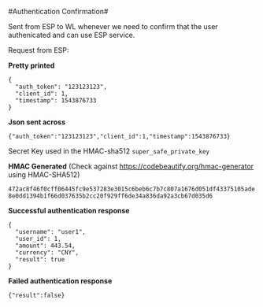 #Authentication Confirmation#

Sent from ESP to WL whenever we need to confirm that the user authenicated and can use ESP service.

Request from ESP:

__Pretty printed__

```
{
  "auth_token": "123123123",
  "client_id": 1,
  "timestamp": 1543876733
}
```

__Json sent across__

```
{"auth_token":"123123123","client_id":1,"timestamp":1543876733}
```

Secret Key used in the HMAC-sha512 `super_safe_private_key`

__HMAC Generated__  (Check against https://codebeautify.org/hmac-generator using HMAC-SHA512)

`472ac8f46f0cff06445fc9e537283e3015c6beb6c7b7c807a1676d051df43375105ade8e0dd1394b1f66d037635b2cc20f929ff6de34a836da92a3cb67d035d6`

__Successful authentication response__


```
{
  "username": "user1",
  "user_id": 1,
  "amount": 443.54,
  "currency": "CNY",
  "result": true
}
```


__Failed authentication response__

```
{"result":false}
```
